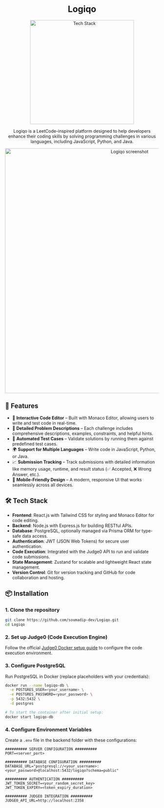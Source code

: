 <h1 align="center">
  <br>
  Logiqo
  <br>
</h1>

<div align="center">
  <img src="https://skillicons.dev/icons?i=nodejs,express,postgres,react,tailwind,docker,github" alt="Tech Stack" width="340">
</div>

<p align="center">
  Logiqo is a LeetCode-inspired platform designed to help developers enhance their coding skills by solving programming challenges in various languages, including JavaScript, Python, and Java.
</p>

<div align="center">
  <img src="https://github.com/Aestheticsuraj234/chai-or-leetcode/blob/main/frontend/public/thumbnail.png" alt="Logiqo screenshot" width="800">
</div>

## 🌟 Features

- 🧠 **Interactive Code Editor** – Built with Monaco Editor, allowing users to write and test code in real-time.
- 📖 **Detailed Problem Descriptions** – Each challenge includes comprehensive descriptions, examples, constraints, and helpful hints.
- 🧪 **Automated Test Cases** – Validate solutions by running them against predefined test cases.
- 🌍 **Support for Multiple Languages** – Write code in JavaScript, Python, or Java.
- 📈 **Submission Tracking** – Track submissions with detailed information like memory usage, runtime, and result status (✅ Accepted, ❌ Wrong Answer, etc.).
- 📱 **Mobile-Friendly Design** – A modern, responsive UI that works seamlessly across all devices.

## 🛠 Tech Stack

- **Frontend**: React.js with Tailwind CSS for styling and Monaco Editor for code editing.
- **Backend**: Node.js with Express.js for building RESTful APIs.
- **Database**: PostgreSQL, optionally managed via Prisma ORM for type-safe data access.
- **Authentication**: JWT (JSON Web Tokens) for secure user authentication.
- **Code Execution**: Integrated with the Judge0 API to run and validate code submissions.
- **State Management**: Zustand for scalable and lightweight React state management.
- **Version Control**: Git for version tracking and GitHub for code collaboration and hosting.

## 📦 Installation

### 1. Clone the repository

```bash
git clone https://github.com/soumadip-dev/Logiqo.git
cd Logiqo
```

### 2. Set up Judge0 (Code Execution Engine)

Follow the official [Judge0 Docker setup guide](https://github.com/judge0/judge0/blob/master/CHANGELOG.md) to configure the code execution environment.

### 3. Configure PostgreSQL

Run PostgreSQL in Docker (replace placeholders with your credentials):

```bash
docker run --name logiqo-db \
  -e POSTGRES_USER=<your_username> \
  -e POSTGRES_PASSWORD=<your_password> \
  -p 5432:5432 \
  -d postgres

# To start the container after initial setup:
docker start logiqo-db
```

### 4. Configure Environment Variables

Create a `.env` file in the backend folder with these configurations:

```env
########## SERVER CONFIGURATION ##########
PORT=<server_port>

########## DATABASE CONFIGURATION ##########
DATABASE_URL="postgresql://<your_username>:<your_password>@localhost:5432/logiqo?schema=public"

########## AUTHENTICATION ##########
JWT_TOKEN_SECRET=<your_random_secret_key>
JWT_TOKEN_EXPIRY=<token_expiry_duration>

########## JUDGE0 INTEGRATION ##########
JUDGE0_API_URL=http://localhost:2358
```

<!--
Set up Prisma container using Docker
-------------------------------------
docker run --name logiqo -e POSTGRES_USER=myuser -e POSTGRES_PASSWORD=mypassword -p 5432:5432 -d postgres

Daily usage:
------------
docker start logiqo
cd ~/Dev/judge0-v1.13.1
docker-compose up -d

After every change in the Prisma schema:
----------------------------------------
npx prisma migrate dev --name shift-to-linux
npx prisma generate
npx prisma db push

-->
